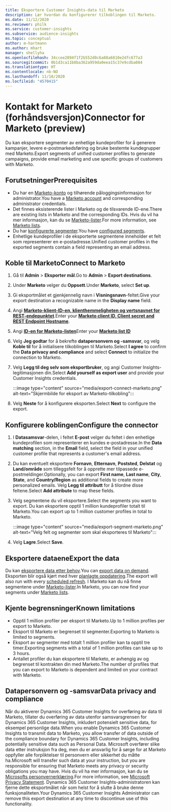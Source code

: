 ```yaml
---
title: Eksportere Customer Insights-data til Marketo
description: Lær hvordan du konfigurerer tilkoblingen til Marketo.
ms.date: 11/12/2020
ms.reviewer: philk
ms.service: customer-insights
ms.subservice: audience-insights
ms.topic: conceptual
author: m-hartmann
ms.author: mhart
manager: shellyha
ms.openlocfilehash: 34ccee2894f1f2b552d0c6a88a6810e2dfc677a3
ms.sourcegitcommit: 0b1d3ca11b8ba362a959da0eea15c37e9cdba084
ms.translationtype: HT
ms.contentlocale: nb-NO
ms.lasthandoff: 11/18/2020
ms.locfileid: "4570415"
---
```

# <a name="connector-for-marketo-preview"></a><span data-ttu-id="f4a40-103">Kontakt for Marketo (forhåndsversjon)</span><span class="sxs-lookup"><span data-stu-id="f4a40-103">Connector for Marketo (preview)</span></span>

<span data-ttu-id="f4a40-104">Du kan eksportere segmenter av enhetlige kundeprofiler for å generere kampanjer, levere e-postmarkedsføring og bruke bestemte kundegrupper med Marketo.</span><span class="sxs-lookup"><span data-stu-id="f4a40-104">Export segments of unified customer profiles to generate campaigns, provide email marketing and use specific groups of customers with Marketo.</span></span>

## <a name="prerequisites"></a><span data-ttu-id="f4a40-105">Forutsetninger</span><span class="sxs-lookup"><span data-stu-id="f4a40-105">Prerequisites</span></span>

-   <span data-ttu-id="f4a40-106">Du har en [Marketo-konto](https://login.marketo.com/) og tilhørende påloggingsinformasjon for administrator.</span><span class="sxs-lookup"><span data-stu-id="f4a40-106">You have a [Marketo account](https://login.marketo.com/) and corresponding administrator credentials.</span></span>
-   <span data-ttu-id="f4a40-107">Det finnes eksisterende lister i Marketo og de tilsvarende ID-ene.</span><span class="sxs-lookup"><span data-stu-id="f4a40-107">There are existing lists in Marketo and the corresponding IDs.</span></span> <span data-ttu-id="f4a40-108">Hvis du vil ha mer informasjon, kan du se [Marketo-lister](https://docs.marketo.com/display/public/DOCS/Understanding+Static+Lists).</span><span class="sxs-lookup"><span data-stu-id="f4a40-108">For more information, see [Marketo lists](https://docs.marketo.com/display/public/DOCS/Understanding+Static+Lists).</span></span>
-   <span data-ttu-id="f4a40-109">Du har [konfigurerte segmenter](segments.md).</span><span class="sxs-lookup"><span data-stu-id="f4a40-109">You have [configured segments](segments.md).</span></span>
-   <span data-ttu-id="f4a40-110">Enhetlige kundeprofiler i de eksporterte segmentene inneholder et felt som representerer en e-postadresse.</span><span class="sxs-lookup"><span data-stu-id="f4a40-110">Unified customer profiles in the exported segments contain a field representing an email address.</span></span>

## <a name="connect-to-marketo"></a><span data-ttu-id="f4a40-111">Koble til Marketo</span><span class="sxs-lookup"><span data-stu-id="f4a40-111">Connect to Marketo</span></span>

1. <span data-ttu-id="f4a40-112">Gå til **Admin** > **Eksporter mål**.</span><span class="sxs-lookup"><span data-stu-id="f4a40-112">Go to **Admin** > **Export destinations**.</span></span>

1. <span data-ttu-id="f4a40-113">Under **Marketo** velger du **Oppsett**.</span><span class="sxs-lookup"><span data-stu-id="f4a40-113">Under **Marketo**, select **Set up**.</span></span>

1. <span data-ttu-id="f4a40-114">Gi eksportmålet et gjenkjennelig navn i **Visningsnavn**-feltet.</span><span class="sxs-lookup"><span data-stu-id="f4a40-114">Give your export destination a recognizable name in the **Display name** field.</span></span>

1. <span data-ttu-id="f4a40-115">Angi **[Marketo-klient-ID-en, klienthemmeligheten og vertsnavnet for REST-endepunktet](https://developers.marketo.com/rest-api/authentication/)**.</span><span class="sxs-lookup"><span data-stu-id="f4a40-115">Enter your **[Marketo client ID, Client secret and REST Endpoint Hostname](https://developers.marketo.com/rest-api/authentication/)**.</span></span>

1. <span data-ttu-id="f4a40-116">Angi **[ID-en for Marketo-listen](https://docs.marketo.com/display/public/DOCS/Understanding+Static+Lists)**</span><span class="sxs-lookup"><span data-stu-id="f4a40-116">Enter your **[Marketo list ID](https://docs.marketo.com/display/public/DOCS/Understanding+Static+Lists)**</span></span> 

1. <span data-ttu-id="f4a40-117">Velg **Jeg godtar** for å bekrefte **datapersonvern og -samsvar**, og velg **Koble til** for å initialisere tilkoblingen til Marketo.</span><span class="sxs-lookup"><span data-stu-id="f4a40-117">Select **I agree** to confirm the **Data privacy and compliance** and select **Connect** to initialize the connection to Marketo.</span></span>

1. <span data-ttu-id="f4a40-118">Velg **Legg til deg selv som eksportbruker**, og angi Customer Insights-legitimasjonen din.</span><span class="sxs-lookup"><span data-stu-id="f4a40-118">Select **Add yourself as export user** and provide your Customer Insights credentials.</span></span>

   :::image type="content" source="media/export-connect-marketo.png" alt-text="Skjermbilde for eksport av Marketo-tilkobling":::

1. <span data-ttu-id="f4a40-120">Velg **Neste** for å konfigurere eksporten.</span><span class="sxs-lookup"><span data-stu-id="f4a40-120">Select **Next** to configure the export.</span></span>

## <a name="configure-the-connector"></a><span data-ttu-id="f4a40-121">Konfigurere koblingen</span><span class="sxs-lookup"><span data-stu-id="f4a40-121">Configure the connector</span></span>

1. <span data-ttu-id="f4a40-122">I **Datasamsvar**-delen, i feltet **E-post** velger du feltet i den enhetlige kundeprofilen som representerer en kundes e-postadresse.</span><span class="sxs-lookup"><span data-stu-id="f4a40-122">In the **Data matching** section, in the **Email** field, select the field in your unified customer profile that represents a customer's email address.</span></span> 

1. <span data-ttu-id="f4a40-123">Du kan eventuelt eksportere **Fornavn**, **Etternavn**, **Poststed**, **Delstat** og **Land/område** som tilleggsfelt for å opprette mer tilpassede e-postmeldinger.</span><span class="sxs-lookup"><span data-stu-id="f4a40-123">Optionally, you can export **First name**, **Last name**, **City**, **State**, and **Country/Region**  as additional fields to create more personalized emails.</span></span> <span data-ttu-id="f4a40-124">Velg **Legg til attributt** for å tilordne disse feltene.</span><span class="sxs-lookup"><span data-stu-id="f4a40-124">Select **Add attribute** to map these fields.</span></span>

1. <span data-ttu-id="f4a40-125">Velg segmentene du vil eksportere.</span><span class="sxs-lookup"><span data-stu-id="f4a40-125">Select the segments you want to export.</span></span> <span data-ttu-id="f4a40-126">Du kan eksportere opptil 1 million kundeprofiler totalt til Marketo.</span><span class="sxs-lookup"><span data-stu-id="f4a40-126">You can export up to 1 million customer profiles in total to Marketo.</span></span>

   :::image type="content" source="media/export-segment-marketo.png" alt-text="Velg felt og segmenter som skal eksporteres til Marketo":::

1. <span data-ttu-id="f4a40-128">Velg **Lagre**.</span><span class="sxs-lookup"><span data-stu-id="f4a40-128">Select **Save**.</span></span>

## <a name="export-the-data"></a><span data-ttu-id="f4a40-129">Eksportere dataene</span><span class="sxs-lookup"><span data-stu-id="f4a40-129">Export the data</span></span>

<span data-ttu-id="f4a40-130">Du kan [eksportere data etter behov](export-destinations.md).</span><span class="sxs-lookup"><span data-stu-id="f4a40-130">You can [export data on demand](export-destinations.md).</span></span> <span data-ttu-id="f4a40-131">Eksporten blir også kjørt med hver [planlagte oppdatering](system.md#schedule-tab).</span><span class="sxs-lookup"><span data-stu-id="f4a40-131">The export will also run with every [scheduled refresh](system.md#schedule-tab).</span></span> <span data-ttu-id="f4a40-132">I Marketo kan du nå finne segmentene under [Marketo-lister](ttps://docs.marketo.com/display/public/DOCS/Understanding+Static+Lists).</span><span class="sxs-lookup"><span data-stu-id="f4a40-132">In Marketo, you can now find your segments under [Marketo lists](ttps://docs.marketo.com/display/public/DOCS/Understanding+Static+Lists).</span></span>

## <a name="known-limitations"></a><span data-ttu-id="f4a40-133">Kjente begrensninger</span><span class="sxs-lookup"><span data-stu-id="f4a40-133">Known limitations</span></span>

- <span data-ttu-id="f4a40-134">Opptil 1 million profiler per eksport til Marketo.</span><span class="sxs-lookup"><span data-stu-id="f4a40-134">Up to 1 million profiles per export to Marketo.</span></span>
- <span data-ttu-id="f4a40-135">Eksport til Marketo er begrenset til segmenter.</span><span class="sxs-lookup"><span data-stu-id="f4a40-135">Exporting to Marketo is limited to segments.</span></span>
- <span data-ttu-id="f4a40-136">Eksport av segmenter med totalt 1 million profiler kan ta opptil tre timer.</span><span class="sxs-lookup"><span data-stu-id="f4a40-136">Exporting segments with a total of 1 million profiles can take up to 3 hours.</span></span> 
- <span data-ttu-id="f4a40-137">Antallet profiler du kan eksportere til Marketo, er avhengig av og begrenset til kontrakten din med Marketo.</span><span class="sxs-lookup"><span data-stu-id="f4a40-137">The number of profiles that you can export to Marketo is dependent and limited on your contract with Marketo.</span></span>

## <a name="data-privacy-and-compliance"></a><span data-ttu-id="f4a40-138">Datapersonvern og -samsvar</span><span class="sxs-lookup"><span data-stu-id="f4a40-138">Data privacy and compliance</span></span>

<span data-ttu-id="f4a40-139">Når du aktiverer Dynamics 365 Customer Insights for overføring av data til Marketo, tillater du overføring av data utenfor samsvarsgrensen for Dynamics 365 Customer Insights, inkludert potensielt sensitive data, for eksempel personlige data.</span><span class="sxs-lookup"><span data-stu-id="f4a40-139">When you enable Dynamics 365 Customer Insights to transmit data to Marketo, you allow transfer of data outside of the compliance boundary for Dynamics 365 Customer Insights, including potentially sensitive data such as Personal Data.</span></span> <span data-ttu-id="f4a40-140">Microsoft overfører slike data etter instruksjon fra deg, men du er ansvarlig for å sørge for at Marketo oppfyller alle forpliktelser til personvern eller sikkerhet du måtte ha.</span><span class="sxs-lookup"><span data-stu-id="f4a40-140">Microsoft will transfer such data at your instruction, but you are responsible for ensuring that Marketo meets any privacy or security obligations you may have.</span></span> <span data-ttu-id="f4a40-141">Hvis du vil ha mer informasjon, kan du se [Microsofts personvernerklæring](https://go.microsoft.com/fwlink/?linkid=396732).</span><span class="sxs-lookup"><span data-stu-id="f4a40-141">For more information, see [Microsoft Privacy Statement](https://go.microsoft.com/fwlink/?linkid=396732).</span></span>
<span data-ttu-id="f4a40-142">Dynamics 365 Customer Insights-administratoren kan fjerne dette eksportmålet når som helst for å slutte å bruke denne funksjonaliteten.</span><span class="sxs-lookup"><span data-stu-id="f4a40-142">Your Dynamics 365 Customer Insights Administrator can remove this export destination at any time to discontinue use of this functionality.</span></span>
